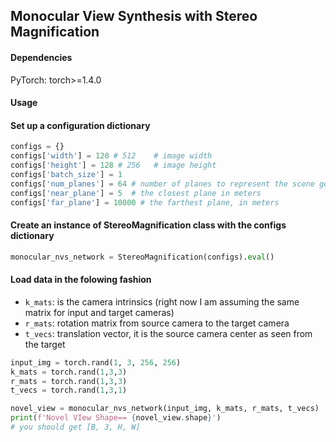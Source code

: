 ## Monocular View Synthesis with Stereo Magnification


#### Dependencies
PyTorch:
      torch>=1.4.0


#### Usage

#### Set up a configuration dictionary

```python
configs = {}
configs['width'] = 128 # 512    # image width
configs['height'] = 128 # 256   # image height
configs['batch_size'] = 1
configs['num_planes'] = 64 # number of planes to represent the scene geometry
configs['near_plane'] = 5  # the closest plane in meters
configs['far_plane'] = 10000 # the farthest plane, in meters
```
#### Create an instance of StereoMagnification class with the configs dictionary

```python
monocular_nvs_network = StereoMagnification(configs).eval()
```
#### Load data in the folowing fashion
  * ```k_mats```: is the camera intrinsics (right now I am assuming the same matrix for input and target cameras)
  * ```r_mats```: rotation matrix from source camera to the target camera
  * ```t_vecs```: translation vector, it is the source camera center as seen from the target
```python
input_img = torch.rand(1, 3, 256, 256)
k_mats = torch.rand(1,3,3)
r_mats = torch.rand(1,3,3)
t_vecs = torch.rand(1,3,1)
```
```python
novel_view = monocular_nvs_network(input_img, k_mats, r_mats, t_vecs)
print(f'Novel VIew Shape== {novel_view.shape}')
# you should get [B, 3, H, W]
```

